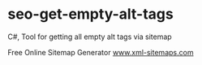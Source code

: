 # seo-get-empty-alt-tags
C#, Tool for getting all empty alt tags via sitemap

Free Online Sitemap Generator www.xml-sitemaps.com
